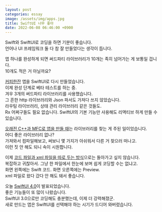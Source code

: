 ```yaml
---
layout: post
categories: essay
image: /assets/img/apps.jpg
title: SwiftUI 너무 좋아
date: 2022-06-08 06:46:00 +0900
---
```


Swift와 SwiftUI로 코딩을 하면 기분이 좋습니다.  
언어나 UI 프레임워크 둘 다 참 잘 만들었다는 생각이 듭니다.

앱 하나를 완성하게 되면 써드파티 라이브러리가 10개는 족히 넘어가는 게 보통일 겁니다.  
10개도 적은 거 아닐까요?

[커피한잔](https://withcoffee.app/) 앱을 SwiftUI로 다시 만들었습니다.  
이제 완성 단계로 베타 테스트를 하는 중.  
겨우 3개의 써드파티 라이브러리를 사용했습니다.  
그 흔한 http 라이브러리와 Json 파서도 가져다 쓰지 않았습니다.  
라우팅 라이브러리, 상태 관리 라이브러리 같은 것들도.  
Rx 어쩌구들도 필요 없습니다. SwiftUI의 기본 기능만 사용해도 리액티브 하게 만들 수 있습니다.

[오래전 C++과 MFC로 앱을 만들 때](/essay/2021/09/14/%EC%A0%9C%EA%B0%80-%EC%84%9C%EB%B2%84%EB%9E%91-%ED%81%B4%EB%9D%BC%EC%9D%B4%EC%96%B8%ED%8A%B8%EB%9E%91-%EB%8B%A4-%ED%95%A0%EA%B2%8C%EC%9A%94.html)는 라이브러리를 찾는 게 주된 일이었습니다.  
어디 좋은 라이브러리 없나?  
가져와서 컴파일해보고, 써보니 몇 가지가 아쉬워서 다른 거 찾으러 떠나고.  
이런 짓 안 해도 되니 속이 시원합니다.

이제 [코드 파일과 xml 파일을 따로 두는 방식](/essay/2022/08/19/maui.html)으로는 돌아가고 싶지 않습니다.  
복잡하고 귀찮아서. 그냥 한 파일에서 한눈에 보며 쉽게 코딩할 수는 없냐고.  
화면 왼쪽에는 Swift 코드. 화면 오른쪽에는 Preview.  
xml 파일로 왔다 갔다 안 해도 돼서 좋습니다.  

오늘 [SwiftUI 4.0](https://www.youtube.com/watch?v=thT00pe9epg)이 발표되었습니다.  
좋은 기능들이 또 많이 나왔습니다.  
SwiftUI 3.0으로만 코딩해도 충분했는데, 이제 더 강력해졌군.  
새로 만드는 앱은 SwiftUI를 선택해야 하는 시기가 드디어 와버렸습니다.